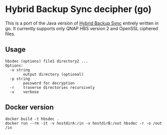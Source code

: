 # Hybrid Backup Sync decipher (go)

This is a port of the Java version of [Hybrid Backup Sync](https://github.com/Mikiya83/hbs_decipher) entirely
written in go.
It currently supports only QNAP HBS version 2 and OpenSSL ciphered files.

## Usage

    hbsdec (options) file1 directory2 ...
    Options:
      -o string
            output directory (optional)
      -p string
            password for decryption
      -r    traverse directories recursively
      -v    verbose

## Docker version

    docker build -t hbsdec .
    docker run --rm -it -v hostdirA:/in -v hostdirB:/out hbsdec -r -o /out /in  

